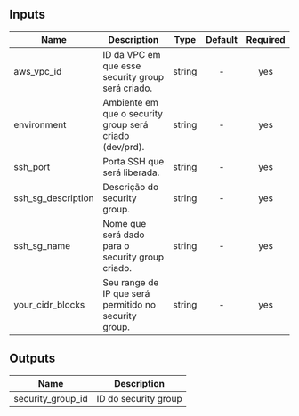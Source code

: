 
## Inputs

| Name | Description | Type | Default | Required |
|------|-------------|:----:|:-----:|:-----:|
| aws_vpc_id | ID da VPC em que esse security group será criado. | string | - | yes |
| environment | Ambiente em que o security group será criado (dev/prd). | string | - | yes |
| ssh_port | Porta SSH que será liberada. | string | - | yes |
| ssh_sg_description | Descrição do security group. | string | - | yes |
| ssh_sg_name | Nome que será dado para o security group criado. | string | - | yes |
| your_cidr_blocks | Seu range de IP que será permitido no security group. | string | - | yes |

## Outputs

| Name | Description |
|------|-------------|
| security_group_id | ID do security group |

